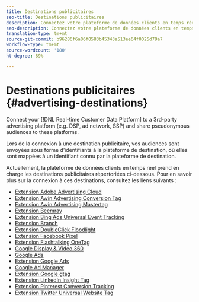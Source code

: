 ```yaml
---
title: Destinations publicitaires
seo-title: Destinations publicitaires
description: Connectez votre plateforme de données clients en temps réel à une plateforme publicitaire tierce (DSP, Ad Network, SSP, par exemple) et partagez des audiences pseudonymes sur ces plateformes.
seo-description: Connectez votre plateforme de données clients en temps réel à une plateforme publicitaire tierce (DSP, Ad Network, SSP, par exemple) et partagez des audiences pseudonymes sur ces plateformes.
translation-type: tm+mt
source-git-commit: b96286f6a06f0583b45343a513ee64f0025d79a7
workflow-type: tm+mt
source-wordcount: '180'
ht-degree: 89%

---
```



# Destinations publicitaires {#advertising-destinations}

Connect your [!DNL Real-time Customer Data Platform] to a 3rd-party advertising platform (e.g. DSP, ad network, SSP) and share pseudonymous audiences to these platforms.

Lors de la connexion à une destination publicitaire, vos audiences sont envoyées sous forme d’identifiants à la plateforme de destination, où elles sont mappées à un identifiant connu par la plateforme de destination.

Actuellement, la plateforme de données clients en temps réel prend en charge les destinations publicitaires répertoriées ci-dessous. Pour en savoir plus sur la connexion à ces destinations, consultez les liens suivants :

* [Extension Adobe Advertising Cloud](/help/rtcdp/destinations/adobe-advertising-cloud-extension.md)
* [Extension Awin Advertising Conversion Tag](/help/rtcdp/destinations/awin-conversiontag-extension.md)
* [Extension Awin Advertising Mastertag](/help/rtcdp/destinations/awin-mastertag-extension.md)
* [Extension Beemray](beemray-extension.md)
* [Extension Bing Ads Universal Event Tracking](/help/rtcdp/destinations/bing-ads-extension.md)
* [Extension Branch](/help/rtcdp/destinations/branch-extension.md)
* [Extension DoubleClick Floodlight](/help/rtcdp/destinations/doubleclick-floodlight-extension.md)
* [Extension Facebook Pixel](/help/rtcdp/destinations/facebook-pixel-extension.md)
* [Extension Flashtalking OneTag](/help/rtcdp/destinations/flashtalking-extension.md)
* [Google Display &amp; Video 360](/help/rtcdp/destinations/google-dv360-destination.md)
* [Google Ads](/help/rtcdp/destinations/google-ads-destination.md)
* [Extension Google Ads](/help/rtcdp/destinations/google-ads-extension.md)
* [Google Ad Manager](/help/rtcdp/destinations/google-ad-manager-destination.md)
* [Extension Google gtag](/help/rtcdp/destinations/gtag-advertising-extension.md)
* [Extension LinkedIn Insight Tag](linkedin-extension.md)
* [Extension Pinterest Conversion Tracking](pinterest-extension.md)
* [Extension Twitter Universal Website Tag](twitter-uwt-extension.md)

